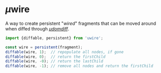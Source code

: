 # <em>µ</em>wire

A way to create persistent "_wired_" fragments that can be moved around when diffed through _[µdomdiff](https://github.com/WebReflection/udomdiff#readme)_.

```js
import {diffable, persistent} from 'uwire';

const wire = persistent(fragment);
diffable(wire, 1);  // repopulate all nodes, if gone
diffable(wire, 0);  // return the firstChild
diffable(wire, -0); // return the lastChild
diffable(wire, -1); // remove all nodes and return the firstChild
```
